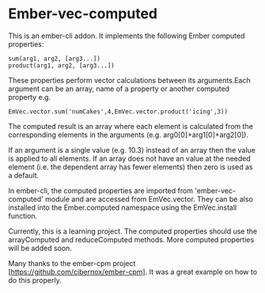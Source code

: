# Ember-vec-computed

This is an ember-cli addon. It implements the following Ember computed properties:

	sum(arg1, arg2, [arg3...])
	product(arg1, arg2, [arg3...])

These properties perform vector calculations between its arguments.Each argument can be an array, name of a property or another computed property e.g.

	EmVec.vector.sum('numCakes',4,EmVec.vector.product('icing',3))

The computed result is an array where each element is calculated from the corresponding elements in the arguments (e.g. arg0[0]+arg1[0]+arg2[0]). 

If an argument is a single value (e.g. 10.3) instead of an array then the value is applied to all elements. If an array does not have an value at the needed element (i.e. the dependent array has fewer elements) then zero is used as a default.

In ember-cli, the computed properties are imported from 'ember-vec-computed' module and are accessed from EmVec.vector. They can be also  installed into the Ember.computed namespace using the EmVec.install function.

Currently, this is a learning project. The computed properties should use the arrayComputed and reduceComputed methods. More computed properties will be added soon.

Many thanks to the ember-cpm project [https://github.com/cibernox/ember-cpm]. It was a great example on how to do this properly.

